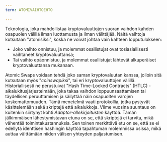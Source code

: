 ```yaml
---
term: ATOMIVAIHTOEHTO

---
```

Teknologia, joka mahdollistaa kryptovaluuttojen suoran vaihdon kahden osapuolen välillä ilman luottamusta ja ilman välittäjää. Näitä vaihtoja kutsutaan "atomisiksi", koska ne voivat johtaa vain kahteen lopputulokseen:


- Joko vaihto onnistuu, ja molemmat osallistujat ovat tosiasiallisesti vaihtaneet kryptovaluuttansa;
- Tai vaihto epäonnistuu, ja molemmat osallistujat lähtevät alkuperäiset kryptovaluuttansa mukanaan.

Atomic Swaps voidaan tehdä joko saman kryptovaluutan kanssa, jolloin sitä kutsutaan myös "*coinswapiksi*", tai eri kryptovaluuttojen välillä. Historiallisesti ne perustuivat "Hash Time-Locked Contracts" (HTLC) - aikalukitusjärjestelmään, joka takaa vaihdon loppuunsaattamisen tai täydellisen peruuttamisen ja säilyttää näin osapuolten varojen koskemattomuuden. Tämä menetelmä vaati protokollia, jotka pystyvät käsittelemään sekä skriptejä että aikalukkoja. Viime vuosina suuntaus on kuitenkin siirtynyt kohti *Adaptor-allekirjoitusten* käyttöä. Tämän jälkimmäisen lähestymistavan etuna on se, että skriptejä ei tarvita, mikä vähentää toimintakustannuksia. Sen toinen merkittävä etu on se, että se ei edellytä identtisen hashingin käyttöä tapahtuman molemmissa osissa, mikä auttaa välttämään niiden välisen yhteyden paljastumisen.